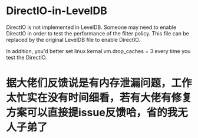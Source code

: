 # DirectIO-in-LevelDB

DirectIO is not implemented in LevelDB. Someone may need to enable DirectIO in order to test the performance of the filter policy.
This file can be replaced by the original LevelDB file to enable DirectIO.

In addition, you'd better set linux kernal vm.drop_caches = 3 every time you test the DirectIO.



# 据大佬们反馈说是有内存泄漏问题，工作太忙实在没有时间细看，若有大佬有修复方案可以直接提issue反馈哈，省的我无人子弟了
